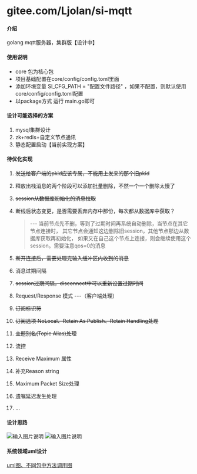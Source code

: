 # gitee.com/Ljolan/si-mqtt

#### 介绍
golang mqtt服务器，集群版【设计中】

#### 使用说明

- core 包为核心包
- 项目基础配置在core/config/config.toml里面
- 添加环境变量 SI_CFG_PATH = "配置文件路径" ，如果不配置，则默认使用core/config/config.toml配置
- 以package方式 运行 main.go即可

#### 设计可能选择的方案
1. mysql集群设计
2. zk+redis+自定义节点通讯
3. 静态配置启动【当前实现方案】

#### 待优化实现
1. ~~发送给客户端的pkid应该专属，不能用上发来的那个旧pkid~~
2. 释放出栈消息的两个阶段可以添加批量删除，不然一个一个删除太慢了
3. ~~session从数据库初始化的消息拉取~~
4. 断线后状态变更，是否需要丢弃内存中那份，每次都从数据库中获取？ 
   
   > --- 当前节点先不删，等到了过期时间再系统自动删除，当节点在其它节点连接时，
        其它节点会通知这边删除旧session，其他节点那边从数据库获取再初始化，
        如果又在自己这个节点上连接，则会继续使用这个session。需要注意qos=0的消息
   
5. ~~断开连接后，需要处理完输入缓冲区内收到的消息~~

6. 消息过期间隔
   
7. ~~session过期间隔，disconnect中可以重新设置过期时间~~

8. Request/Response 模式 ---（客户端处理）

9. ~~订阅标识符~~

10. ~~订阅选项 NoLocal、Retain As Publish、Retain Handling处理~~
    
11. ~~主题别名(Topic Alias)处理~~

12. 流控

13. Receive Maximum 属性

14. 补充Reason string

15. Maximum Packet Size处理

16. 遗嘱延迟发生处理
    
17. ...

#### 设计思路
![输入图片说明](https://images.gitee.com/uploads/images/2021/0903/231523_cbe216ec_3048600.png "客户端消息处理.excalidraw.png")
![输入图片说明](https://images.gitee.com/uploads/images/2021/0903/232740_351967e7_3048600.png "共享订阅集群通知.excalidraw.png")

#### 系统领域uml设计
[uml图、不同包中方法调用图](https://gitee.com/Ljolan/si-mqtt/tree/dev-cluster-v1/image)
